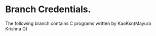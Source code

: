 # Branch Credentials.

The following branch contains C programs written by KaoKsn(Mayura Krishna G)
